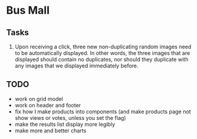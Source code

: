 # Bus Mall

## Tasks

1. Upon receiving a click, three new non-duplicating random images need to be automatically displayed. In other words, the three images that are displayed should contain no duplicates, nor should they duplicate with any images that we displayed immediately before.

## TODO

* work on grid model
* work on header and footer
* fix how I make products into components (and make products page not show views or votes, unless you set the flag)
* make the results list display more legibly
* make more and better charts
